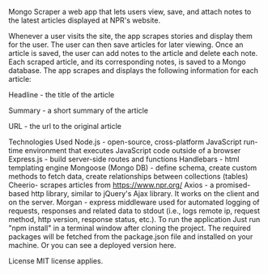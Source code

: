 Mongo Scraper
a web app that lets users view, save, and attach notes to the latest articles displayed at NPR's website.

Whenever a user visits the site, the app scrapes stories and display them for the user. The user can then save articles for later viewing. Once an article is saved, the user can add notes to the article and delete each note. Each scraped article, and its corresponding notes, is saved to a Mongo database. The app scrapes and displays the following information for each article:

Headline - the title of the article

Summary - a short summary of the article

URL - the url to the original article

Technologies Used
Node.js - open-source, cross-platform JavaScript run-time environment that executes JavaScript code outside of a browser
Express.js - build server-side routes and functions
Handlebars - html templating engine
Mongoose (Mongo DB) - define schema, create custom methods to fetch data, create relationships between collections (tables)
Cheerio- scrapes articles from https://www.npr.org/
Axios - a promised-based http library, similar to jQuery's Ajax library. It works on the client and on the server.
Morgan - express middleware used for automated logging of requests, responses and related data to stdout (i.e., logs remote ip, request method, http version, response status, etc.).
To run the application
Just run "npm install" in a terminal window after cloning the project. The required packages will be fetched from the package.json file and installed on your machine. Or you can see a deployed version here.

License
MIT license applies.